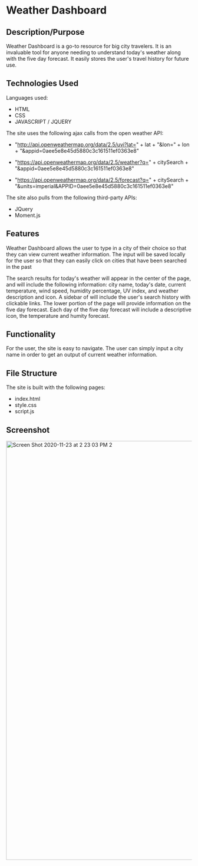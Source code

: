 # Weather Dashboard

## Description/Purpose

Weather Dashboard is a go-to resource for big city travelers. It is an invaluable tool for anyone needing to understand today's weather along with the five day forecast.  It easily stores the user's travel history for future use.


## Technologies Used

Languages used: 
- HTML
- CSS
- JAVASCRIPT / JQUERY

The site uses the following ajax calls from the open weather API:
- "http://api.openweathermap.org/data/2.5/uvi?lat=" + lat + "&lon=" + lon + "&appid=0aee5e8e45d5880c3c161511ef0363e8"

- "https://api.openweathermap.org/data/2.5/weather?q=" + citySearch + "&appid=0aee5e8e45d5880c3c161511ef0363e8"

- "https://api.openweathermap.org/data/2.5/forecast?q=" + citySearch + "&units=imperial&APPID=0aee5e8e45d5880c3c161511ef0363e8"


The site also pulls from the following third-party APIs:
- JQuery
- Moment.js

## Features

Weather Dashboard allows the user to type in a city of their choice so that they can view current weather information.  The input will be saved locally for the user so that they can easily click on cities that have been searched in the past

The search results for today's weather will appear in the center of the page, and will include the following information: city name, today's date, current temperature, wind speed, humidity percentage, UV index, and weather description and icon.   A sidebar of will include the user's search history with clickable links.  The lower portion of the page will provide information on the five day forecast.  Each day of the five day forecast will include a descriptive icon, the temperature and humity forecast.


## Functionality

For the user, the site is easy to navigate. The user can simply input a city name in order to get an output of current weather information.

## File Structure

The site is built with  the following pages:

-  index.html
-  style.css
-  script.js

## Screenshot
<img width="1137" alt="Screen Shot 2020-11-23 at 2 23 03 PM 2" src="https://user-images.githubusercontent.com/72819785/100022194-98b14c80-2d97-11eb-9fd9-9d333f1d801d.png">
